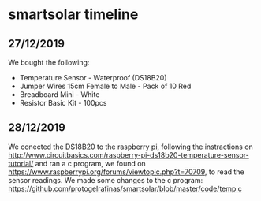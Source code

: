 # smartsolar timeline

## 27/12/2019
We bought the following: 
- Temperature Sensor - Waterproof (DS18B20)
- Jumper Wires 15cm Female to Male - Pack of 10 Red
- Breadboard Mini - White
- Resistor Basic Kit - 100pcs

## 28/12/2019
We conected the DS18B20 to the raspberry pi, following the instractions on http://www.circuitbasics.com/raspberry-pi-ds18b20-temperature-sensor-tutorial/ and ran a c program, we found on https://www.raspberrypi.org/forums/viewtopic.php?t=70709, to read the sensor readings. We made some changes to the c program: https://github.com/protogelrafinas/smartsolar/blob/master/code/temp.c
